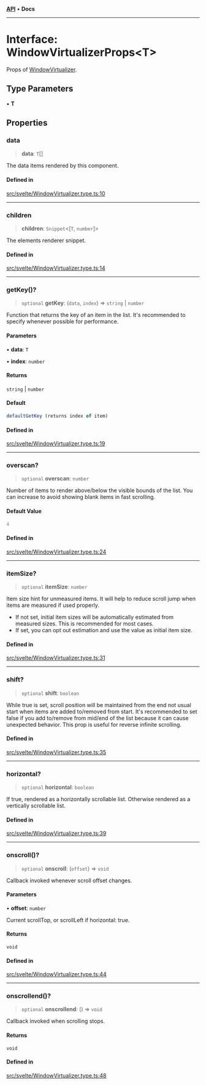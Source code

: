 [**API**](../../API.md) • **Docs**

***

# Interface: WindowVirtualizerProps\<T\>

Props of [WindowVirtualizer](../variables/VList.md).

## Type Parameters

• **T**

## Properties

### data

> **data**: `T`[]

The data items rendered by this component.

#### Defined in

[src/svelte/WindowVirtualizer.type.ts:10](https://github.com/inokawa/virtua/blob/da030dacd100511f676477a3b0a55aed96ffd083/src/svelte/WindowVirtualizer.type.ts#L10)

***

### children

> **children**: `Snippet`\<[`T`, `number`]\>

The elements renderer snippet.

#### Defined in

[src/svelte/WindowVirtualizer.type.ts:14](https://github.com/inokawa/virtua/blob/da030dacd100511f676477a3b0a55aed96ffd083/src/svelte/WindowVirtualizer.type.ts#L14)

***

### getKey()?

> `optional` **getKey**: (`data`, `index`) => `string` \| `number`

Function that returns the key of an item in the list. It's recommended to specify whenever possible for performance.

#### Parameters

• **data**: `T`

• **index**: `number`

#### Returns

`string` \| `number`

#### Default

```ts
defaultGetKey (returns index of item)
```

#### Defined in

[src/svelte/WindowVirtualizer.type.ts:19](https://github.com/inokawa/virtua/blob/da030dacd100511f676477a3b0a55aed96ffd083/src/svelte/WindowVirtualizer.type.ts#L19)

***

### overscan?

> `optional` **overscan**: `number`

Number of items to render above/below the visible bounds of the list. You can increase to avoid showing blank items in fast scrolling.

#### Default Value

```ts
4
```

#### Defined in

[src/svelte/WindowVirtualizer.type.ts:24](https://github.com/inokawa/virtua/blob/da030dacd100511f676477a3b0a55aed96ffd083/src/svelte/WindowVirtualizer.type.ts#L24)

***

### itemSize?

> `optional` **itemSize**: `number`

Item size hint for unmeasured items. It will help to reduce scroll jump when items are measured if used properly.

- If not set, initial item sizes will be automatically estimated from measured sizes. This is recommended for most cases.
- If set, you can opt out estimation and use the value as initial item size.

#### Defined in

[src/svelte/WindowVirtualizer.type.ts:31](https://github.com/inokawa/virtua/blob/da030dacd100511f676477a3b0a55aed96ffd083/src/svelte/WindowVirtualizer.type.ts#L31)

***

### shift?

> `optional` **shift**: `boolean`

While true is set, scroll position will be maintained from the end not usual start when items are added to/removed from start. It's recommended to set false if you add to/remove from mid/end of the list because it can cause unexpected behavior. This prop is useful for reverse infinite scrolling.

#### Defined in

[src/svelte/WindowVirtualizer.type.ts:35](https://github.com/inokawa/virtua/blob/da030dacd100511f676477a3b0a55aed96ffd083/src/svelte/WindowVirtualizer.type.ts#L35)

***

### horizontal?

> `optional` **horizontal**: `boolean`

If true, rendered as a horizontally scrollable list. Otherwise rendered as a vertically scrollable list.

#### Defined in

[src/svelte/WindowVirtualizer.type.ts:39](https://github.com/inokawa/virtua/blob/da030dacd100511f676477a3b0a55aed96ffd083/src/svelte/WindowVirtualizer.type.ts#L39)

***

### onscroll()?

> `optional` **onscroll**: (`offset`) => `void`

Callback invoked whenever scroll offset changes.

#### Parameters

• **offset**: `number`

Current scrollTop, or scrollLeft if horizontal: true.

#### Returns

`void`

#### Defined in

[src/svelte/WindowVirtualizer.type.ts:44](https://github.com/inokawa/virtua/blob/da030dacd100511f676477a3b0a55aed96ffd083/src/svelte/WindowVirtualizer.type.ts#L44)

***

### onscrollend()?

> `optional` **onscrollend**: () => `void`

Callback invoked when scrolling stops.

#### Returns

`void`

#### Defined in

[src/svelte/WindowVirtualizer.type.ts:48](https://github.com/inokawa/virtua/blob/da030dacd100511f676477a3b0a55aed96ffd083/src/svelte/WindowVirtualizer.type.ts#L48)
